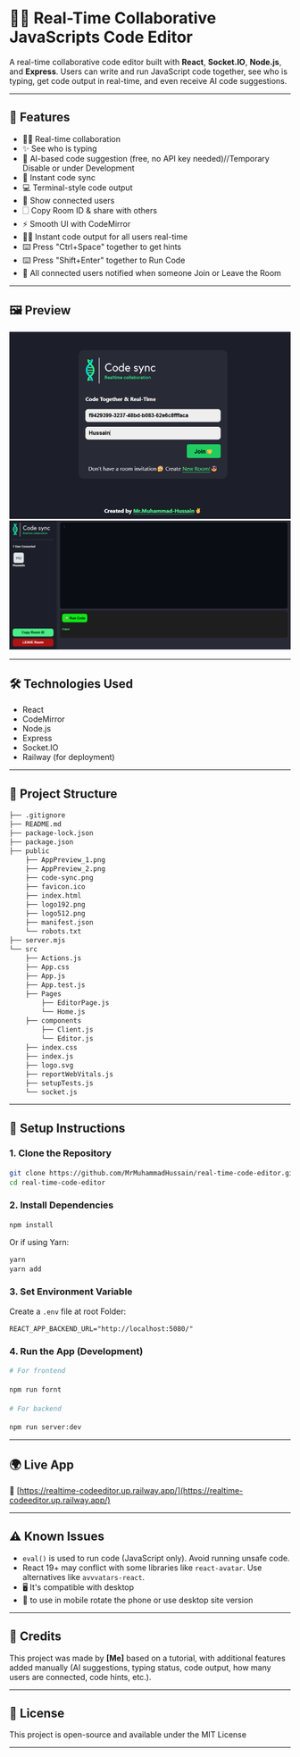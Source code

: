 # 🧑‍💻 Real-Time Collaborative JavaScripts Code Editor 

A real-time collaborative code editor built with **React**, **Socket.IO**, **Node.js**, and **Express**. Users can write and run JavaScript code together, see who is typing, get code output in real-time, and even receive AI code suggestions.

---

## 🚀 Features

* 🧑‍🥝 Real-time collaboration
* ✨ See who is typing
* 🧠 AI-based code suggestion (free, no API key needed)//Temporary Disable or under Development
* 📄 Instant code sync
* 💻 Terminal-style code output
* 👥 Show connected users
* 🗌 Copy Room ID & share with others
* ⚡ Smooth UI with CodeMirror
* 👨‍💻 Instant code output for all users real-time
* ⌨️ Press "Ctrl+Space" together to get hints
* ⌨️ Press "Shift+Enter" together to Run Code
* 👥 All connected users notified when someone Join or Leave the Room

---

## 🖼️ Preview

![App Preview](./public/AppPreview_1.png)
![App Preview](./public/AppPreview_2.png)

---

## 🛠️ Technologies Used

* React
* CodeMirror
* Node.js
* Express
* Socket.IO
* Railway (for deployment)

---

## 📁 Project Structure

```
├── .gitignore
├── README.md
├── package-lock.json
├── package.json
├── public
    ├── AppPreview_1.png
    ├── AppPreview_2.png
    ├── code-sync.png
    ├── favicon.ico
    ├── index.html
    ├── logo192.png
    ├── logo512.png
    ├── manifest.json
    └── robots.txt
├── server.mjs
└── src
    ├── Actions.js
    ├── App.css
    ├── App.js
    ├── App.test.js
    ├── Pages
        ├── EditorPage.js
        └── Home.js
    ├── components
        ├── Client.js
        └── Editor.js
    ├── index.css
    ├── index.js
    ├── logo.svg
    ├── reportWebVitals.js
    ├── setupTests.js
    └── socket.js
```

---

## 🔧 Setup Instructions

### 1. Clone the Repository

```bash
git clone https://github.com/MrMuhammadHussain/real-time-code-editor.git
cd real-time-code-editor
```

### 2. Install Dependencies

```bash
npm install
```

Or if using Yarn:

```bash
yarn
yarn add
```

### 3. Set Environment Variable

Create a `.env` file at root Folder:

```env
REACT_APP_BACKEND_URL="http://localhost:5080/"
```

### 4. Run the App (Development)

```bash
# For frontend

npm run fornt

# For backend

npm run server:dev
```
---

## 🌍 Live App

🔗 [https://realtime-codeeditor.up.railway.app/](https://realtime-codeeditor.up.railway.app/)

---

## ⚠️ Known Issues

* `eval()` is used to run code (JavaScript only). Avoid running unsafe code.
* React 19+ may conflict with some libraries like `react-avatar`. Use alternatives like `avvvatars-react`.
* 🖥️ It's compatible with desktop
* 📱 to use in mobile rotate the phone or use desktop site version

---

## 🙌 Credits

This project was made by **\[Me]** based on a tutorial, with additional features added manually (AI suggestions, typing status, code output, how many users are connected, code hints, etc.).

---

## 📄 License

This project is open-source and available under the MIT License

---
